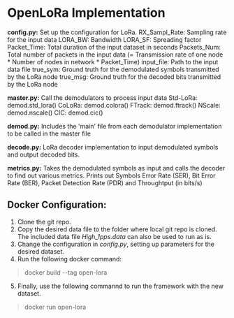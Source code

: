 # OpenLoRa Implementation

**config.py:** Set up the configuration for LoRa.
RX_Sampl_Rate: Sampling rate for the input data
LORA_BW: Bandwidth
LORA_SF: Spreading factor
Packet_Time: Total duration of the input dataset in seconds
Packets_Num: Total number of packets in the input data (= Transmission rate of one node * Number of nodes in network * Packet_Time)
input_file: Path to the input data file
true_sym: Ground truth for the demodulated symbols transmitted by the LoRa node
true_msg: Ground truth for the decoded bits transmitted by the LoRa node

**master.py:** Call the demodulators to process input data
Std-LoRa: demod.std_lora()
CoLoRa: demod.colora()
FTrack: demod.ftrack()
NScale: demod.nscale()
CIC: demod.cic()

**demod.py:** Includes the 'main' file from each demodulator implementation to be called in the master file

**decode.py:** LoRa decoder implementation to input demodulated symbols and output decoded bits.

**metrics.py:** Takes the demodulated symbols as input and calls the decoder to find out various metrics. Prints out Symbols Error Rate (SER), Bit Error Rate (BER), Packet Detection Rate (PDR) and Throughtput (in bits/s)

## Docker Configuration:
1. Clone the git repo.
2. Copy the desired data file to the folder where local git repo is cloned. The included data file *High_1pps.data* can also be used to run as is.
3. Change the configuration in *config.py*, setting up parameters for the desired dataset.
4. Run the following docker command:
> docker build --tag open-lora
5. Finally, use the following commannd to run the framework with the new dataset.
> docker run open-lora



